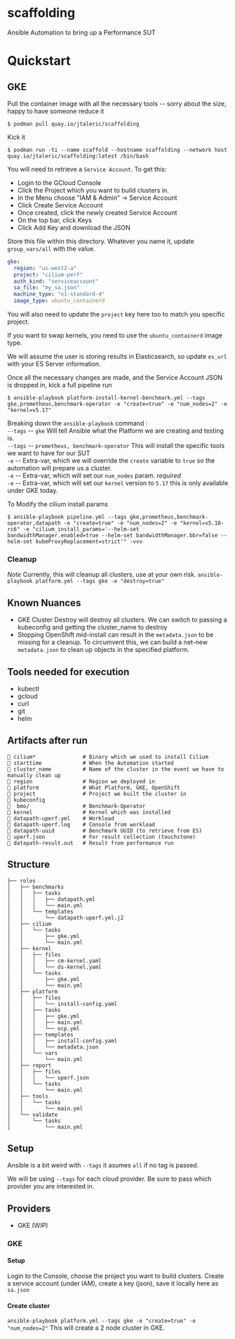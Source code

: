 # scaffolding
Ansible Automation to bring up a Performance SUT

# Quickstart

## GKE

Pull the container image with all the necessary tools -- sorry about the size, happy to have someone reduce it

`$ podman pull quay.io/jtaleric/scaffolding`

Kick it

`$ podman run -ti --name scaffold --hostname scaffolding --network host quay.io/jtaleric/scaffolding:latest /bin/bash`

You will need to retrieve a `Service Account`. To get this:
- Login to the GCloud Console
- Click the Project which you want to build clusters in.
- In the Menu choose "IAM & Admin" -> Service Account
- Click Create Service Account
- Once created, click the newly created Service Account
- On the top bar, click Keys
- Click Add Key and download the JSON

Store this file within this directory. Whatever you name it, update `group_vars/all` with the value.

```yaml
gke:
  region: "us-west2-a"
  project: "cilium-perf"
  auth_kind: "serviceaccount"
  sa_file: "my_sa.json"
  machine_type: "n1-standard-4"
  image_type: ubuntu_containerd
```
You will also need to update the `project` key here too to match you specific project.

If you want to swap kernels, you need to use the `ubuntu_containerd` image type.

We will assume the user is storing results in Elasticsearch, so update `es_url` with your ES Server information.

Once all the necessary changes are made, and the Service Account JSON is dropped in, kick a full pipeline run

`$ ansible-playbook platform-install-kernel-benchmark.yml --tags gke,prometheus,benchmark-operator -e "create=true" -e "num_nodes=2" -e "kernel=v5.17"`

Breaking down the `ansible-playbook` command :\
`--tags` -- `gke` Will tell Ansible what the Platform we are creating and testing is.\
`--tags` -- `prometheus, benchmark-operator` This will install the specific tools we want to have for our SUT \
`-e` -- Extra-var, which we will override the `create` variable to `true` so the automation will prepare us a cluster.\
`-e` -- Extra-var, which will set our `num_nodes` param. *required*\
`-e` -- Extra-var, which will set our `kernel` version to `5.17` this is only available under GKE today.

To Modify the cilium install params

`$ ansible-playbook pipeline.yml --tags gke,prometheus,benchmark-operator,datapath -e "create=true" -e "num_nodes=2" -e "kernel=v5.18-rc6" -e "cilium_install_params='--helm-set bandwidthManager.enabled=true --helm-set bandwidthManager.bbr=false --helm-set kubeProxyReplacement=strict'" -vvv`

### Cleanup
*Note* Currently, this will cleanup all clusters, use at your own risk.
`ansible-playbook platform.yml --tags gke -e "destroy=true"`

## Known Nuances
- GKE Cluster Destroy will destroy all clusters. We can switch to passing a kubeconfig and getting the cluster_name to destroy
- Stopping OpenShift mid-install can result in the `metadata.json` to be missing for a cleanup. To circumvent this, we can build a net-new `metadata.json` to clean up objects in the specified platform.

## Tools needed for execution
- kubectl
- gcloud
- curl
- git
- helm

## Artifacts after run
```
 cilium*               # Binary which we used to install Cilium
 starttime             # When the Automation started
 cluster_name          # Name of the cluster in the event we have to manually clean up
 region                # Region we deployed in
 platform              # What Platform, GKE, OpenShift
 project               # Project we built the cluster in
 kubeconfig
  bmo/                 # Benchmark-Operator
 kernel                # Kernel which was installed
 datapath-uperf.yml    # Workload
 datapath-uperf.log    # Console from workload
 datapath-uuid         # Benchmark UUID (to retrieve from ES)
 uperf.json            # For result collection (touchstone)
 datapath-result.out   # Result from performance run
```

## Structure
```
├── roles
│   ├── benchmarks
│   │   ├── tasks
│   │   │   ├── datapath.yml
│   │   │   └── main.yml
│   │   └── templates
│   │       └── datapath-uperf.yml.j2
│   ├── cilium
│   │   └── tasks
│   │       ├── gke.yml
│   │       └── main.yml
│   ├── kernel
│   │   ├── files
│   │   │   ├── cm-kernel.yaml
│   │   │   └── ds-kernel.yaml
│   │   └── tasks
│   │       ├── gke.yml
│   │       └── main.yml
│   ├── platform
│   │   ├── files
│   │   │   └── install-config.yaml
│   │   ├── tasks
│   │   │   ├── gke.yml
│   │   │   ├── main.yml
│   │   │   └── ocp.yml
│   │   ├── templates
│   │   │   ├── install-config.yaml
│   │   │   └── metadata.json
│   │   └── vars
│   │       └── main.yml
│   ├── report
│   │   ├── files
│   │   │   └── uperf.json
│   │   └── tasks
│   │       └── main.yml
│   ├── tools
│   │   └── tasks
│   │       └── main.yml
│   └── validate
│       └── tasks
│           └── main.yml
```


## Setup
Ansible is a bit weird with `--tags` it asumes `all` if no tag is passed.

We will be using `--tags` for each cloud provider. Be sure to pass which provider you are interested in.

## Providers
- GKE (WIP)

### GKE
#### Setup
Login to the Console, choose the project you want to build clusters. Create a service account (under IAM), create a key (json), save it locally here as `sa.json`

#### Create cluster
`ansible-playbook platform.yml --tags gke -e "create=true" -e "num_nodes=2"`
This will create a 2 node cluster in GKE.


